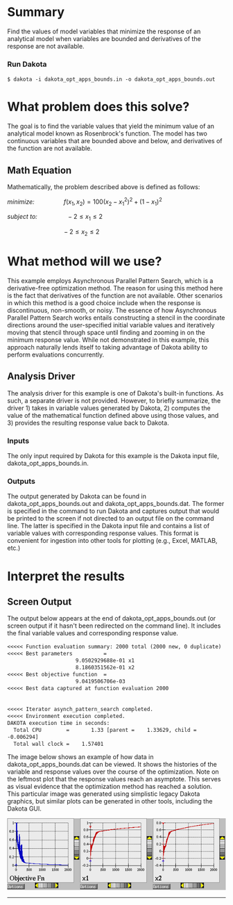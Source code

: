 # Summary
Find the values of model variables that minimize the response of an
analytical model when variables are bounded and derivatives of the
response are not available.
 
### Run Dakota
    $ dakota -i dakota_opt_apps_bounds.in -o dakota_opt_apps_bounds.out
 
# What problem does this solve?
The goal is to find the variable values that yield the minimum value
of an analytical model known as Rosenbrock's function.  The model has
two continuous variables that are bounded above and below, and
derivatives of the function are not available.
 
## Math Equation
Mathematically, the problem described above is defined as follows:

_minimize:_ $` \qquad \qquad f(x_1,x_2)=100(x_2-x_1^2)^2+(1-x_1)^2 `$

_subject to:_ $` \qquad \qquad -2 \le x_1 \le 2 `$

$` \qquad \qquad \qquad \qquad -2 \le x_2 \le 2 `$

# What method will we use?
This example employs Asynchronous Parallel Pattern Search, which is a
derivative-free optimization method.  The reason for using this method
here is the fact that derivatives of the function are not available.
Other scenarios in which this method is a good choice include when the
response is discontinuous, non-smooth, or noisy.  The essence of how
Asynchronous Parallel Pattern Search works entails constructing a
stencil in the coordinate directions around the user-specified initial
variable values and iteratively moving that stencil through space
until finding and zooming in on the minimum response value.  While not
demonstrated in this example, this approach naturally lends itself to
taking advantage of Dakota ability to perform evaluations
concurrently.
 
## Analysis Driver
The analysis driver for this example is one of Dakota's built-in
functions.  As such, a separate driver is not provided.  However, to
briefly summarize, the driver 1) takes in variable values generated by
Dakota, 2) computes the value of the mathematical function defined
above using those values, and 3) provides the resulting response value
back to Dakota.

### Inputs
The only input required by Dakota for this example is the Dakota input
file, dakota_opt_apps_bounds.in.

### Outputs
The output generated by Dakota can be found in
dakota_opt_apps_bounds.out and dakota_opt_apps_bounds.dat.  The former
is specified in the command to run Dakota and captures output that
would be printed to the screen if not directed to an output file on
the command line.  The latter is specified in the Dakota input file
and contains a list of variable values with corresponding response
values.  This format is convenient for ingestion into other tools for
plotting (e.g., Excel, MATLAB, etc.)
 
# Interpret the results
 
## Screen Output
The output below appears at the end of dakota_opt_apps_bounds.out (or
screen output if it hasn't been redirected on the command line).  It
includes the final variable values and corresponding response value.
```
<<<<< Function evaluation summary: 2000 total (2000 new, 0 duplicate)
<<<<< Best parameters          =
                      9.0502929688e-01 x1
                      8.1860351562e-01 x2
<<<<< Best objective function  =
                      9.0419506706e-03
<<<<< Best data captured at function evaluation 2000


<<<<< Iterator asynch_pattern_search completed.
<<<<< Environment execution completed.
DAKOTA execution time in seconds:
  Total CPU        =       1.33 [parent =    1.33629, child =  -0.006294]
  Total wall clock =    1.57401
```

The image below shows an example of how data in
dakota_opt_apps_bounds.dat can be viewed.  It shows the histories of
the variable and response values over the course of the optimization.
Note on the leftmost plot that the response values reach an asymptote.
This serves as visual evidence that the optimization method has
reached a solution.  This particular image was generated using
simplistic legacy Dakota graphics, but similar plots can be generated
in other tools, including the Dakota GUI.

![Optimization Trajectory](dak_graphics_ps_opt.png)

---
